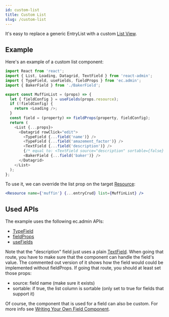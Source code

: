 ```yaml
---
id: custom-list
title: Custom List
slug: /custom-list
---
```


It's easy to replace a generic EntryList with a custom [List View](https://marmelab.com/react-admin/List.html).

## Example

Here's an example of a custom list component:

```js
import React from 'react';
import { List, Loading, Datagrid, TextField } from 'react-admin';
import { TypeField, useFields, fieldProps } from 'ec.admin';
import { BakerField } from './BakerField';

export const MuffinList = (props) => {
  let { fieldConfig } = useFields(props.resource);
  if (!fieldConfig) {
    return <Loading />;
  }
  const field = (property) => fieldProps(property, fieldConfig);
  return (
    <List {...props}>
      <Datagrid rowClick="edit">
        <TypeField {...field('name')} />
        <TypeField {...field('amazement_factor')} />
        <TextField {...field('description')} />
        {/* equal to: <TextField source="description" sortable={false} /> */}
        <BakerField {...field('baker')} />
      </Datagrid>
    </List>
  );
};
```

To use it, we can override the list prop on the target [Resource](https://marmelab.com/react-admin/Resource.html):

```jsx
<Resource name={'muffin'} {...entryCrud} list={MuffinList} />
```

## Used APIs

The example uses the following ec.admin APIs:

- [TypeField](./helpers#typefield)
- [fieldProps](./helpers#fieldprops)
- [useFields](./helpers#usefields)

Note that the "description" field just uses a plain [TextField](https://marmelab.com/react-admin/Fields.html#textfield). When going that route, you have to make sure that the component can handle the field's value. The commented out version of it shows how the field would could be implemented without fieldProps. If going that route, you should at least set those props:

- source: field name (make sure it exists)
- sortable: if true, the list column is sortable (only set to true for fields that support it)

Of course, the component that is used for a field can also be custom. For more info see [Writing Your Own Field Component](https://marmelab.com/react-admin/Fields.html#writing-your-own-field-component).
